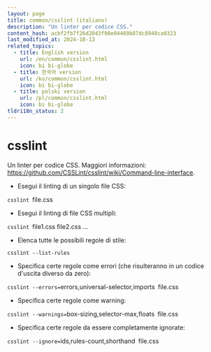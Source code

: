 ```yaml
---
layout: page
title: common/csslint (italiano)
description: "Un linter per codice CSS."
content_hash: acbf2fb7f26d2043f98e04469b87dc8948ca0323
last_modified_at: 2024-10-13
related_topics:
  - title: English version
    url: /en/common/csslint.html
    icon: bi bi-globe
  - title: 한국어 version
    url: /ko/common/csslint.html
    icon: bi bi-globe
  - title: polski version
    url: /pl/common/csslint.html
    icon: bi bi-globe
tldri18n_status: 2
---
```

# csslint

Un linter per codice CSS.
Maggiori informazioni: <https://github.com/CSSLint/csslint/wiki/Command-line-interface>.

- Esegui il linting di un singolo file CSS:

`csslint `<span class="tldr-var badge badge-pill bg-dark-lm bg-white-dm text-white-lm text-dark-dm font-weight-bold">file.css</span>

- Esegui il linting di file CSS multipli:

`csslint `<span class="tldr-var badge badge-pill bg-dark-lm bg-white-dm text-white-lm text-dark-dm font-weight-bold">file1.css file2.css ...</span>

- Elenca tutte le possibili regole di stile:

`csslint --list-rules`

- Specifica certe regole come errori (che risulteranno in un codice d'uscita diverso da zero):

`csslint --errors=`<span class="tldr-var badge badge-pill bg-dark-lm bg-white-dm text-white-lm text-dark-dm font-weight-bold">errors,universal-selector,imports</span>` `<span class="tldr-var badge badge-pill bg-dark-lm bg-white-dm text-white-lm text-dark-dm font-weight-bold">file.css</span>

- Specifica certe regole come warning:

`csslint --warnings=`<span class="tldr-var badge badge-pill bg-dark-lm bg-white-dm text-white-lm text-dark-dm font-weight-bold">box-sizing,selector-max,floats</span>` `<span class="tldr-var badge badge-pill bg-dark-lm bg-white-dm text-white-lm text-dark-dm font-weight-bold">file.css</span>

- Specifica certe regole da essere completamente ignorate:

`csslint --ignore=`<span class="tldr-var badge badge-pill bg-dark-lm bg-white-dm text-white-lm text-dark-dm font-weight-bold">ids,rules-count,shorthand</span>` `<span class="tldr-var badge badge-pill bg-dark-lm bg-white-dm text-white-lm text-dark-dm font-weight-bold">file.css</span>
